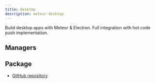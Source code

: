 ```yaml
---
title: Desktop
description: meteor-desktop
---
```


Build desktop apps with Meteor & Electron. Full integration with hot code push implementation.

## Managers


## Package
* [GitHub repository](https://github.com/Meteor-Community-Packages/meteor-desktop)

